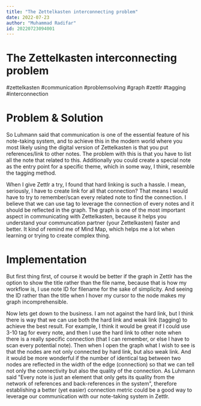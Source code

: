 ```yaml
---
title: "The Zettelkasten interconnecting problem"
date: 2022-07-23
author: "Muhammad Radifar"
id: 20220723094001
---
```


# The Zettelkasten interconnecting problem

#zettelkasten #communication #problemsolving #graph #zettlr #tagging #interconnection

# Problem & Solution

So Luhmann said that communication is one of the essential feature of his note-taking system, and to achieve this in the modern world where you most likely using the digital version of Zettelkasten is that you put references/link to other notes. The problem with this is that you have to list all the note that related to this. Additionally you could create a special note as the entry point for a specific theme, which in some way, I think, resemble the tagging method.

When I give Zettlr a try, I found that hard linking is such a hassle. I mean, seriously, I have to create link for all that connection? That means I would have to try to remember/scan every related note to find the connection. I believe that we can use tag to leverage the connection of every notes and it should be reflected in the graph. The graph is one of the most important aspect in communicating with Zettelkasten, because it helps you understand your communcation partner (your Zettelkasten) faster and better. It kind of remind me of Mind Map, which helps me a lot when learning or trying to create complex thing.

# Implementation

But first thing first, of course it would be better if the graph in Zettlr has the option to show the title rather than the file name, because that is how my workflow is, I use note ID for filename for the sake of simplicity. And seeing the ID rather than the title when I hover my cursor to the node makes my graph incomprehensible.

Now lets get down to the business. I am not against the hard link, but I think there is way that we can use both the hard link and weak link (tagging) to achieve the best result. For example, I think it would be great if I could use 3-10 tag for every note, and then I use the hard link to other note when there is a really specific connection (that I can remember, or else I have to scan every potential note). Then when I open the graph what I wish to see is that the nodes are not only connected by hard link, but also weak link. And it would be more wonderful if the number of identical tag between two nodes are reflected in the width of the edge (connection) so that we can tell not only the connectivity but also the quality of the connection. As Luhmann said "Every note is just an element that only gets its quality from the network of references and back-references in the system", therefore establishing a better (yet easier) connection metric could be a good way to leverage our communication with our note-taking system in Zettlr.

